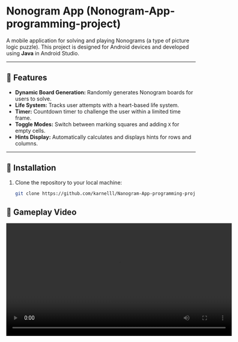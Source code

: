 # Nonogram App (Nonogram-App-programming-project)

A mobile application for solving and playing Nonograms (a type of picture logic puzzle). This project is designed for Android devices and developed using **Java** in Android Studio.

---

## 📜 Features

- **Dynamic Board Generation:** 
  Randomly generates Nonogram boards for users to solve.
- **Life System:** 
  Tracks user attempts with a heart-based life system.
- **Timer:** 
  Countdown timer to challenge the user within a limited time frame.
- **Toggle Modes:** 
  Switch between marking squares and adding `X` for empty cells.
- **Hints Display:** 
  Automatically calculates and displays hints for rows and columns.

---

## 🚀 Installation

1. Clone the repository to your local machine:
   ```bash
   git clone https://github.com/karnelll/Nanogram-App-programming-project.git

## 🎥 Gameplay Video

<video controls width="600">
    <source src="Nonogram.webm" type="video/webm">
    Your browser does not support the video tag.
</video>
